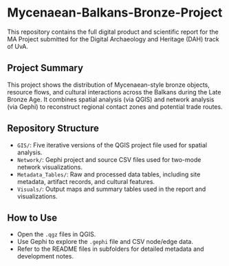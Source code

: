 # Mycenaean-Balkans-Bronze-Project

This repository contains the full digital product and scientific report for the MA Project submitted for the Digital Archaeology and Heritage (DAH) track of UvA.

## Project Summary

This project shows the distribution of Mycenaean-style bronze objects, resource flows, and cultural interactions across the Balkans during the Late Bronze Age. It combines spatial analysis (via QGIS) and network analysis (via Gephi) to reconstruct regional contact zones and potential trade routes.

## Repository Structure

- `GIS/`: Five iterative versions of the QGIS project file used for spatial analysis.
- `Network/`: Gephi project and source CSV files used for two-mode network visualizations.
- `Metadata_Tables/`: Raw and processed data tables, including site metadata, artifact records, and cultural features.
- `Visuals/`: Output maps and summary tables used in the report and visualizations.

## How to Use

- Open the `.qgz` files in QGIS.
- Use Gephi to explore the `.gephi` file and CSV node/edge data.
- Refer to the README files in subfolders for detailed metadata and development notes.
